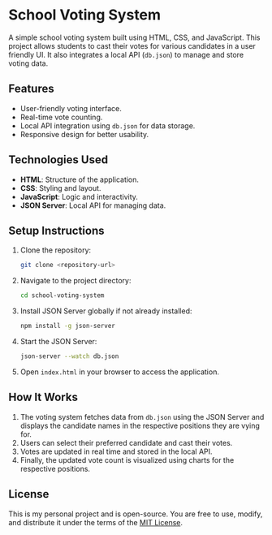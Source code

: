 # School Voting System

A simple school voting system built using HTML, CSS, and JavaScript. This project allows students to cast their votes for various candidates in a user friendly UI. It also integrates a local API (`db.json`) to manage and store voting data.

## Features
- User-friendly voting interface.
- Real-time vote counting.
- Local API integration using `db.json` for data storage.
- Responsive design for better usability.

## Technologies Used
- **HTML**: Structure of the application.
- **CSS**: Styling and layout.
- **JavaScript**: Logic and interactivity.
- **JSON Server**: Local API for managing data.

## Setup Instructions
1. Clone the repository:
    ```bash
    git clone <repository-url>
    ```
2. Navigate to the project directory:
    ```bash
    cd school-voting-system
    ```
3. Install JSON Server globally if not already installed:
    ```bash
    npm install -g json-server
    ```
4. Start the JSON Server:
    ```bash
    json-server --watch db.json
    ```
5. Open `index.html` in your browser to access the application.

## How It Works
1. The voting system fetches data from `db.json` using the JSON Server and displays the candidate names in the respective positions they are vying for.
2. Users can select their preferred candidate and cast their votes.
3. Votes are updated in real time and stored in the local API.
4. Finally, the updated vote count is visualized using charts for the respective positions.

## License
This is my personal project and is open-source. You are free to use, modify, and distribute it under the terms of the [MIT License](LICENSE).


